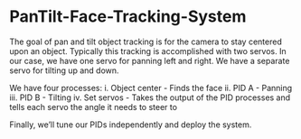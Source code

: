 # PanTilt-Face-Tracking-System

The goal of pan and tilt object tracking is for the camera to stay centered upon an object. Typically this tracking is accomplished with
two servos. In our case, we have one servo for panning left and right. We have a separate servo for tilting up and down.

We have four processes:
i. Object center - Finds the face 
ii. PID A - Panning 
iii. PID B - Tilting 
iv. Set servos - Takes the output of the PID processes and tells each servo the angle it needs to steer to

Finally, we’ll tune our PIDs independently and deploy the system.
